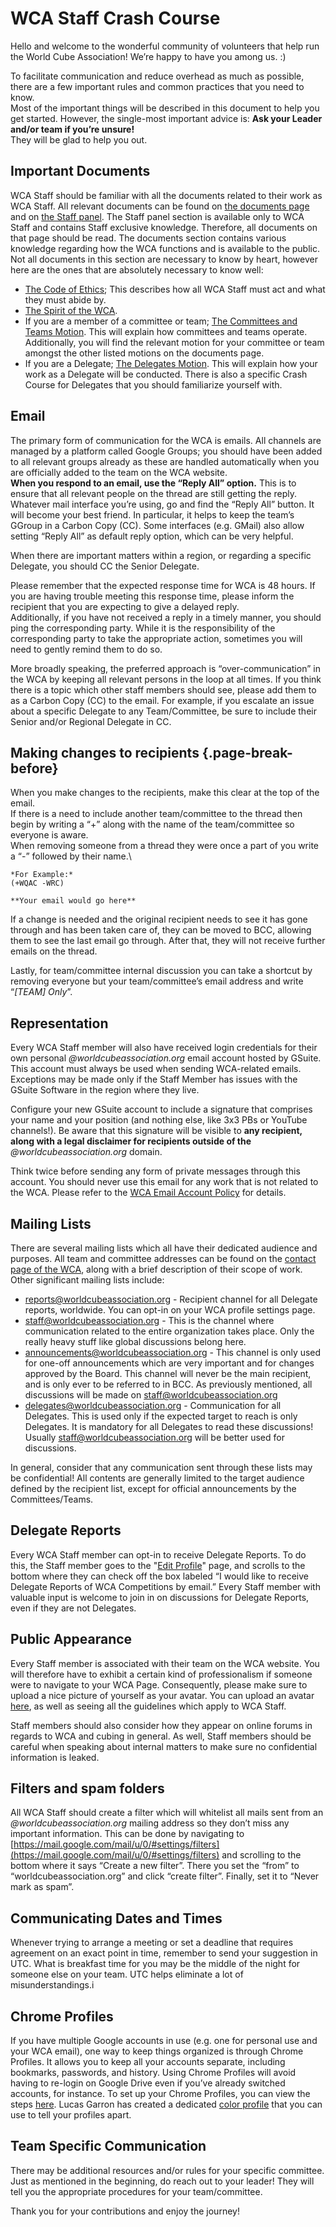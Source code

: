 # WCA Staff Crash Course

Hello and welcome to the wonderful community of volunteers that help run the World Cube Association! We’re happy to have you among us. :)

To facilitate communication and reduce overhead as much as possible, there are a few important rules and common practices that you need to know.\
Most of the important things will be described in this document to help you get started. However, the single-most important advice is: **Ask your Leader and/or team if you’re unsure!**\
They will be glad to help you out.

## Important Documents

WCA Staff should be familiar with all the documents related to their work as WCA Staff. All relevant documents can be found on [the documents page](https://www.worldcubeassociation.org/documents) and on [the Staff panel](https://www.worldcubeassociation.org/panel). The Staff panel section is available only to WCA Staff and contains Staff exclusive knowledge. Therefore, all documents on that page should be read. The documents section contains various knowledge regarding how the WCA functions and is available to the public. Not all documents in this section are necessary to know by heart, however here are the ones that are absolutely necessary to know well:

  - [The Code of Ethics](https://www.worldcubeassociation.org/documents/Code%20of%20Ethics.pdf); This describes how all WCA Staff must act and what they must abide by.
  - [The Spirit of the WCA](https://www.worldcubeassociation.org/documents/motions/01.2019.1%20-%20Spirit.pdf).
  - If you are a member of a committee or team; [The Committees and Teams Motion](https://www.worldcubeassociation.org/documents/motions/10.2019.0%20-%20Committees%20and%20Teams.pdf). This will explain how committees and teams operate. Additionally, you will find the relevant motion for your committee or team amongst the other listed motions on the documents page.
  - If you are a Delegate; [The Delegates Motion](https://www.worldcubeassociation.org/documents/motions/08.2019.1%20-%20Delegates.pdf). This will explain how your work as a Delegate will be conducted. There is also a specific Crash Course for Delegates that you should familiarize yourself with.

## Email

The primary form of communication for the WCA is emails. All channels are managed by a platform called Google Groups; you should have been added to all relevant groups already as these are handled automatically when you are officially added to the team on the WCA website.\
**When you respond to an email, use the “Reply All” option.** This is to ensure that all relevant people on the thread are still getting the reply.\
Whatever mail interface you’re using, go and find the “Reply All” button. It will become your best friend. In particular, it helps to keep the team’s GGroup in a Carbon Copy (CC). Some interfaces (e.g. GMail) also allow setting “Reply All” as default reply option, which can be very helpful.

When there are important matters within a region, or regarding a specific Delegate, you should CC the Senior Delegate.

Please remember that the expected response time for WCA is 48 hours. If you are having trouble meeting this response time, please inform the recipient that you are expecting to give a delayed reply.\
Additionally, if you have not received a reply in a timely manner, you should ping the corresponding party. While it is the responsibility of the corresponding party to take the appropriate action, sometimes you will need to gently remind them to do so.

More broadly speaking, the preferred  approach is “over-communication” in the WCA by keeping all relevant persons in the loop at all times. If you think there is a topic which other staff members should see, please add them to as a Carbon Copy (CC) to the email. For example, if you escalate an issue about a specific Delegate to any Team/Committee, be sure to include their Senior and/or Regional Delegate in CC.


## Making changes to recipients {.page-break-before}

When you make changes to the recipients, make this clear at the top of the email.\
If there is a need to include another team/committee to the thread then begin by writing a “+” along with the name of the team/committee so everyone is aware.\
When removing someone from a thread they were once a part of you write a “-” followed by their name.\

	*For Example:*
	(+WQAC -WRC)

	**Your email would go here**

If a change is needed and the original recipient needs to see it has gone through and has been taken care of, they can be moved to BCC, allowing them to see the last email go through. After that, they will not receive further emails on the thread.

Lastly, for team/committee internal discussion you can take a shortcut by removing everyone but your team/committee’s email address and write “*[TEAM] Only*”.

## Representation

Every WCA Staff member will also have received login credentials for their own personal *@worldcubeassociation.org* email account hosted by GSuite.\
This account must always be used when sending WCA-related emails. Exceptions may be made only if the Staff Member has issues with the GSuite Software in the region where they live.

Configure your new GSuite account to include a signature that comprises your name and your position (and nothing else, like 3x3 PBs or YouTube channels!). Be aware that this signature will be visible to **any recipient, along with a legal disclaimer for recipients outside of the** *@worldcubeassociation.org* domain.

Think twice before sending any form of private messages through this account. You should never use this email for any work that is not related to the WCA. Please refer to the [WCA Email Account Policy](https://www.worldcubeassociation.org/documents/policies/internal/Email%20Account.pdf) for details.

## Mailing Lists

There are several mailing lists which all have their dedicated audience and purposes. All team and committee addresses can be found on the [contact page of the WCA](https://www.worldcubeassociation.org/contact), along with a brief description of their scope of work.\
Other significant mailing lists include:

  - [reports@worldcubeassociation.org](mailto:reports@worldcubeassociation.org) - Recipient channel for all Delegate reports, worldwide. You can opt-in on your WCA profile settings page.
  - [staff@worldcubeassociation.org](mailto:staff@worldcubeassociation.org) - This is the channel where communication related to the entire organization takes place. Only the really heavy stuff like global discussions belong here.
  - [announcements@worldcubeassociation.org](mailto:announcements@worldcubeassociation.org) - This channel is only used for one-off announcements which are very important and for changes approved by the Board. This channel will never be the main recipient, and is only ever to be referred to in BCC. As previously mentioned, all discussions will be made on [staff@worldcubeassociation.org](mailto:staff@worldcubeassociation.org)
  - [delegates@worldcubeassociation.org](mailto:delegates@worldcubeassociation.org) - Communication for all Delegates. This is used only if the expected target to reach is only Delegates. It is mandatory for all Delegates to read these discussions! Usually [staff@worldcubeassociation.org](mailto:staff@worldcubeassociation.org) will be better used for discussions.

In general, consider that any communication sent through these lists may be confidential! All contents are generally limited to the target audience defined by the recipient list, except for official announcements by the Committees/Teams.

## Delegate Reports

Every WCA Staff member can opt-in to receive Delegate Reports. To do this, the Staff member goes to the "[Edit Profile](https://www.worldcubeassociation.org/profile/edit)" page, and scrolls to the bottom where they can check off the box labeled “I would like to receive Delegate Reports of WCA Competitions by email.” Every Staff member with valuable input is welcome to join in on discussions for Delegate Reports, even if they are not Delegates.

## Public Appearance
Every Staff member is associated with their team on the WCA website. You will therefore have to exhibit a certain kind of professionalism if someone were to navigate to your WCA Page. Consequently, please make sure to upload a nice picture of yourself as your avatar. You can upload an avatar [here](https://www.worldcubeassociation.org/profile/edit?section=avatar), as well as seeing all the guidelines which apply to WCA Staff.

Staff members should also consider how they appear on online forums in regards to WCA and cubing in general. As well, Staff members should be careful when speaking about internal matters to make sure no confidential information is leaked.

## Filters and spam folders

All WCA Staff should create a filter which will whitelist all mails sent from an *@worldcubeassociation.org* mailing address so they don’t miss any important information. This can be done by navigating to [https://mail.google.com/mail/u/0/#settings/filters](https://mail.google.com/mail/u/0/#settings/filters) and scrolling to the bottom where it says “Create a new filter”. There you set the “from” to “worldcubeassociation.org” and click “create filter”. Finally, set it to “Never mark as spam”.

## Communicating Dates and Times

Whenever trying to arrange a meeting or set a deadline that requires agreement on an exact point in time, remember to send your suggestion in UTC. What is breakfast time for you may be the middle of the night for someone else on your team. UTC helps eliminate a lot of misunderstandings.i

## Chrome Profiles

If you have multiple Google accounts in use (e.g. one for personal use and your WCA email), one way to keep things organized is through Chrome Profiles. It allows you to keep all your accounts separate, including bookmarks, passwords, and history. Using Chrome Profiles will avoid having to re-login on Google Drive even if you’ve already switched accounts, for instance. To set up your Chrome Profiles, you can view the steps [here](https://support.google.com/chrome/answer/2364824?co=GENIE.Platform%3DDesktop&hl=en). Lucas Garron has created a dedicated [color profile](https://chrome.google.com/webstore/detail/color-chrome-theme/ijbkjldjcdhecihbhmofmencofglhhbp) that you can use to tell your profiles apart.

## Team Specific Communication

There may be additional resources and/or rules for your specific committee. Just as mentioned in the beginning, do reach out to your leader! They will tell you the appropriate procedures for your team/committee.

Thank you for your contributions and enjoy the journey!
